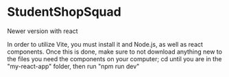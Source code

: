 # StudentShopSquad
Newer version with react

In order to utilize Vite, you must install it and Node.js, as well as react components. 
Once this is done, make sure to not download anything new to the files you need the components on your computer; cd until you are in the "my-react-app" folder, then run "npm run dev"
